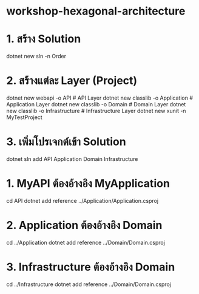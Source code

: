 # workshop-hexagonal-architecture

# 1. สร้าง Solution
dotnet new sln -n Order

# 2. สร้างแต่ละ Layer (Project)
dotnet new webapi -o API              # API Layer
dotnet new classlib -o Application     # Application Layer
dotnet new classlib -o Domain          # Domain Layer
dotnet new classlib -o Infrastructure  # Infrastructure Layer
dotnet new xunit -n MyTestProject

# 3. เพิ่มโปรเจกต์เข้า Solution
dotnet sln add API Application Domain Infrastructure

# 1. MyAPI ต้องอ้างอิง MyApplication
cd API
dotnet add reference ../Application/Application.csproj

# 2. Application ต้องอ้างอิง Domain
cd ../Application
dotnet add reference ../Domain/Domain.csproj

# 3. Infrastructure ต้องอ้างอิง Domain
cd ../Infrastructure
dotnet add reference ../Domain/Domain.csproj
